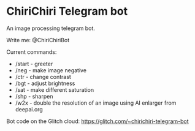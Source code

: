 # ChiriChiri Telegram bot
An image processing telegram bot.

Write me: @ChiriChiriBot

Current commands:
* /start - greeter
* /neg - make image negative
* /ctr - change contrast
* /bgt - adjust brightness
* /sat - make different saturation
* /shp - sharpen
* /w2x - double the resolution of an image using AI enlarger from deepai.org

Bot code on the Glitch cloud: https://glitch.com/~chirichiri-telegram-bot
